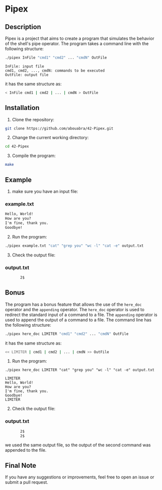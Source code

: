 # Pipex

## Description

Pipex is a project that aims to create a program that simulates the behavior of the shell's pipe operator. The program takes a command line with the following structure:
```bash
./pipex InFile "cmd1" "cmd2" ... "cmdN" OutFile
```

```
InFile: input file
cmd1, cmd2, ..., cmdN: commands to be executed
OutFile: output file
```

it has the same structure as:
```bash
< InFile cmd1 | cmd2 | ... | cmdN > OutFile
```

## Installation

1. Clone the repository:
```bash
git clone https://github.com/abouabra/42-Pipex.git
```
2. Change the current working directory:
```bash
cd 42-Pipex
```
3. Compile the program:
```bash
make
```


## Example

1. make sure you have an input file:
### example.txt
```txt
Hello, World!
How are you?
I'm fine, thank you.
Goodbye!
```

2. Run the program:
```bash
./pipex example.txt "cat" "grep you" "wc -l" "cat -e" output.txt
```

3. Check the output file:
### output.txt
```txt
       2$
```
## Bonus

The program has a bonus feature that allows the use of the `here_doc` operator and the `appending` operator. The `here_doc` operator is used to redirect the standard input of a command to a file. The `appending` operator is used to append the output of a command to a file. The command line has the following structure:
```bash
./pipex here_doc LIMITER "cmd1" "cmd2" ... "cmdN" OutFile
```
it has the same structure as:
```bash
<< LIMITER | cmd1 | cmd2 | ... | cmdN >> OutFile
```

1. Run the program:
```text
./pipex here_doc LIMITER "cat" "grep you" "wc -l" "cat -e" output.txt

LIMITER
Hello, World!
How are you?
I'm fine, thank you.
Goodbye!
LIMITER

```

2. Check the output file:
### output.txt
```txt
       2$
       2$
```
we used the same output file, so the output of the second command was appended to the file.

## Final Note
If you have any suggestions or improvements, feel free to open an issue or submit a pull request.
